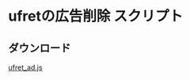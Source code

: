 # ufretの広告削除 スクリプト

## ダウンロード
<a href="https://raw.githubusercontent.com/iorin006/ufret-ad_closer/main/ufret_ad.js" target="_blank">ufret_ad.js</a>
